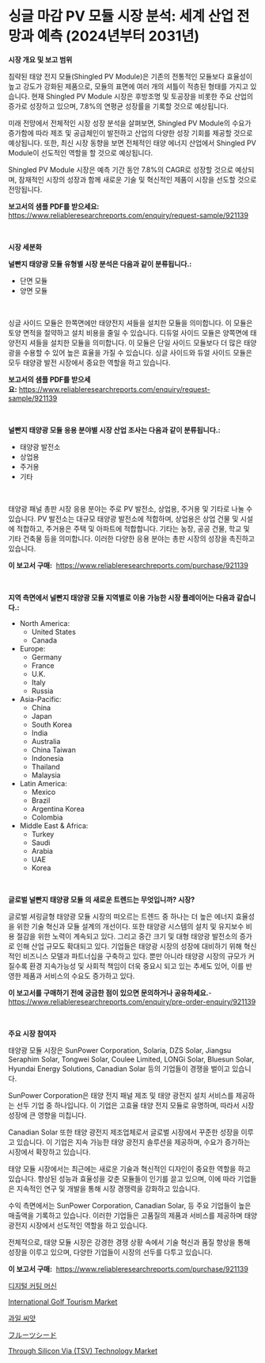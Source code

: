 <p><h1>싱글 마감 PV 모듈 시장 분석: 세계 산업 전망과 예측 (2024년부터 2031년)</h1></p><p><strong>시장 개요 및 보고 범위</strong></p>
<p><p>침략된 태양 전지 모듈(Shingled PV Module)은 기존의 전통적인 모듈보다 효율성이 높고 강도가 강화된 제품으로, 모듈의 표면에 여러 개의 셔틀이 적층된 형태를 가지고 있습니다. 현재 Shingled PV Module 시장은 후방조명 및 토공장을 비롯한 주요 산업의 증가로 성장하고 있으며, 7.8%의 연평균 성장률을 기록할 것으로 예상됩니다.</p><p>미래 전망에서 전체적인 시장 성장 분석을 살펴보면, Shingled PV Module의 수요가 증가함에 따라 제조 및 공급체인이 발전하고 산업의 다양한 성장 기회를 제공할 것으로 예상됩니다. 또한, 최신 시장 동향을 보면 전체적인 태양 에너지 산업에서 Shingled PV Module이 선도적인 역할을 할 것으로 예상됩니다.</p><p>Shingled PV Module 시장은 예측 기간 동안 7.8%의 CAGR로 성장할 것으로 예상되며, 잠재적인 시장의 성장과 함께 새로운 기술 및 혁신적인 제품이 시장을 선도할 것으로 전망됩니다.</p></p>
<p><strong>보고서의 샘플 PDF를 받으세요:</strong> <a href="https://www.reliableresearchreports.com/enquiry/request-sample/921139">https://www.reliableresearchreports.com/enquiry/request-sample/921139</a></p>
<p>&nbsp;</p>
<p><strong>시장 세분화</strong></p>
<p><strong>널빤지 태양광 모듈 유형별 시장 분석은 다음과 같이 분류됩니다.:</strong></p>
<p><ul><li>단면 모듈</li><li>양면 모듈</li></ul></p>
<p>&nbsp;</p>
<p><p>싱글 사이드 모듈은 한쪽면에만 태양전지 셔들을 설치한 모듈을 의미합니다. 이 모듈은 토양 면적을 절약하고 설치 비용을 줄일 수 있습니다. 디듀얼 사이드 모듈은 양쪽면에 태양전지 셔들을 설치한 모듈을 의미합니다. 이 모듈은 단일 사이드 모듈보다 더 많은 태양광을 수용할 수 있어 높은 효율을 가질 수 있습니다. 싱글 사이드와 듀얼 사이드 모듈은 모두 태양광 발전 시장에서 중요한 역할을 하고 있습니다.</p></p>
<p><strong>보고서의 샘플 PDF를 받으세요:</strong>&nbsp;<a href="https://www.reliableresearchreports.com/enquiry/request-sample/921139">https://www.reliableresearchreports.com/enquiry/request-sample/921139</a></p>
<p>&nbsp;</p>
<p><strong> 널빤지 태양광 모듈 응용 분야별 시장 산업 조사는 다음과 같이 분류됩니다.:</strong></p>
<p><ul><li>태양광 발전소</li><li>상업용</li><li>주거용</li><li>기타</li></ul></p>
<p>&nbsp;</p>
<p><p>태양광 패널 총판 시장 응용 분야는 주로 PV 발전소, 상업용, 주거용 및 기타로 나눌 수 있습니다. PV 발전소는 대규모 태양광 발전소에 적합하며, 상업용은 상업 건물 및 시설에 적합하고, 주거용은 주택 및 아파트에 적합합니다. 기타는 농장, 공공 건물, 학교 및 기타 건축물 등을 의미합니다. 이러한 다양한 응용 분야는 총판 시장의 성장을 촉진하고 있습니다.</p></p>
<p><strong>이 보고서 구매:</strong>&nbsp; <a href="https://www.reliableresearchreports.com/purchase/921139">https://www.reliableresearchreports.com/purchase/921139</a></p>
<p>&nbsp;</p>
<p><strong>지역 측면에서 널빤지 태양광 모듈 지역별로 이용 가능한 시장 플레이어는 다음과 같습니다.:</strong></p>
<p><ul>
    <li>
        North America:
        <ul>
            <li>United States</li>
            <li>Canada</li>
        </ul>
    </li>
    <li>
        Europe:
        <ul>
            <li>Germany</li>
            <li>France</li>
            <li>U.K.</li>
            <li>Italy</li>
            <li>Russia</li>
        </ul>
    </li>
    <li>
        Asia-Pacific:
        <ul>
            <li>China</li>
            <li>Japan</li>
            <li>South Korea</li>
            <li>India</li>
            <li>Australia</li>
            <li>China Taiwan</li>
            <li>Indonesia</li>
            <li>Thailand</li>
            <li>Malaysia</li>
        </ul>
    </li>
    <li>
        Latin America:
        <ul>
            <li>Mexico</li>
            <li>Brazil</li>
            <li>Argentina Korea</li>
            <li>Colombia</li>
        </ul>
    </li>
    <li>
        Middle East & Africa:
        <ul>
            <li>Turkey</li>
            <li>Saudi</li>
            <li>Arabia</li>
            <li>UAE</li>
            <li>Korea</li>
        </ul>
    </li>
    </ul></p>
<p>&nbsp;</p>
<p><strong>글로벌 널빤지 태양광 모듈 의 새로운 트렌드는 무엇입니까? 시장?</strong></p>
<p><p>글로벌 셔링글형 태양광 모듈 시장의 떠오르는 트렌드 중 하나는 더 높은 에너지 효율성을 위한 기술 혁신과 모듈 설계의 개선이다. 또한 태양광 시스템의 설치 및 유지보수 비용 절감을 위한 노력이 계속되고 있다. 그리고 중간 크기 및 대형 태양광 발전소의 증가로 인해 산업 규모도 확대되고 있다. 기업들은 태양광 시장의 성장에 대비하기 위해 혁신적인 비즈니스 모델과 파트너십을 구축하고 있다. 뿐만 아니라 태양광 시장의 규모가 커질수록 환경 지속가능성 및 사회적 책임이 더욱 중요시 되고 있는 추세도 있어, 이를 반영한 제품과 서비스의 수요도 증가하고 있다.</p></p>
<p><strong>이 보고서를 구매하기 전에 궁금한 점이 있으면 문의하거나 공유하세요.</strong>- <a href="https://www.reliableresearchreports.com/enquiry/pre-order-enquiry/921139">https://www.reliableresearchreports.com/enquiry/pre-order-enquiry/921139</a></p>
<p>&nbsp;</p>
<p><strong>주요 시장 참여자</strong></p>
<p><p>태양광 모듈 시장은 SunPower Corporation, Solaria, DZS Solar, Jiangsu Seraphim Solar, Tongwei Solar, Coulee Limited, LONGi Solar, Bluesun Solar, Hyundai Energy Solutions, Canadian Solar 등의 기업들이 경쟁을 벌이고 있습니다. </p><p>SunPower Corporation은 태양 전지 패널 제조 및 태양 광전지 설치 서비스를 제공하는 선두 기업 중 하나입니다. 이 기업은 고효율 태양 전지 모듈로 유명하며, 따라서 시장 성장에 큰 영향을 미칩니다. </p><p>Canadian Solar 또한 태양 광전지 제조업체로서 글로벌 시장에서 꾸준한 성장을 이루고 있습니다. 이 기업은 지속 가능한 태양 광전지 솔루션을 제공하며, 수요가 증가하는 시장에서 확장하고 있습니다. </p><p>태양 모듈 시장에서는 최근에는 새로운 기술과 혁신적인 디자인이 중요한 역할을 하고 있습니다. 향상된 성능과 효율성을 갖춘 모듈들이 인기를 끌고 있으며, 이에 따라 기업들은 지속적인 연구 및 개발을 통해 시장 경쟁력을 강화하고 있습니다. </p><p>수익 측면에서는 SunPower Corporation, Canadian Solar, 등 주요 기업들이 높은 매출액을 기록하고 있습니다. 이러한 기업들은 고품질의 제품과 서비스를 제공하며 태양 광전지 시장에서 선도적인 역할을 하고 있습니다. </p><p>전체적으로, 태양 모듈 시장은 강경한 경쟁 상황 속에서 기술 혁신과 품질 향상을 통해 성장을 이루고 있으며, 다양한 기업들이 시장의 선두를 다투고 있습니다.</p></p>
<p><strong>이 보고서 구매:</strong>&nbsp;&nbsp;<a href="https://www.reliableresearchreports.com/purchase/921139">https://www.reliableresearchreports.com/purchase/921139</a></p>
<p><p><a href="https://github.com/sougarounis/Market-Research-Report-List-2/blob/main/9911914182014.md">디지털 커팅 머신</a></p><p><a href="https://issuu.com/reportprime-2/docs/international-golf-tourism-market-size-2030.pptx">International Golf Tourism Market</a></p><p><a href="https://github.com/laholand/Market-Research-Report-List-2/blob/main/1966487182013.md">과일 씨앗</a></p><p><a href="https://github.com/lababdou/Market-Research-Report-List-2/blob/main/9343488182018.md">フルーツシード</a></p><p><a href="https://issuu.com/reportprime-2/docs/through-silicon-via-tsv-technology-market-size-203">Through Silicon Via (TSV) Technology Market</a></p></p>
